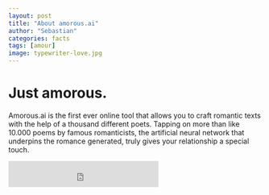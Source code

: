 ```yaml
---
layout: post
title: "About amorous.ai"
author: "Sebastian"
categories: facts
tags: [amour]
image: typewriter-love.jpg
---
```


# Just amorous.

Amorous.ai is the first ever online tool that allows you to craft romantic texts with the help of a thousand different poets. Tapping on more than like 10.000 poems by famous romanticists, the artificial neural network that underpins the romance generated, truly gives your relationship a special touch.  


<iframe frameborder="no" border="0" marginwidth="0" marginheight="0" width="298" height="52" src="https://fastai-v3.onrender.com/"></iframe>
